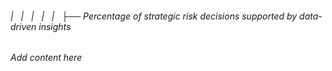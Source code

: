 ###### |   |   |   |   |   ├── Percentage of strategic risk decisions supported by data-driven insights

*Add content here*